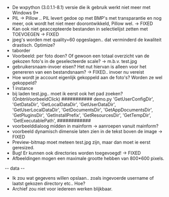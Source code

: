 - De wxpython (3.0.1.1-8.1) versie die ik gebruik werkt niet meer met Windows 9*
- PIL -> Pillow .. PIL levert gedoe op met BMP's met transparantie en nog meer, ook wordt het niet meer doorontwikkeld, Pillow wel. -> FIXED
- Kan ook niet geaccepteerde bestanden in selectielijst zetten met TOEVOEGEN -> FIXED
- jpeg's worden met quality=60 opgeslagen.. dat verminderd de kwaliteit drastisch. Optimize?
- taborder
- Voorbeeld: per foto doen? Of gewoon een totaal overzicht van de gekozen foto's in de geselecteerde scale? -> m.b.v. test.jpg
- gebruikersnaam-invoer eisen? Het nut hiervan is alleen voor het genereren van een bestandsnaam? -> FIXED.. invoer nu vereist
- Hoe wordt je account eigenlijk gekoppeld aan de foto's? Worden ze wel gekoppeld?
- 1 instance
- bij laden test.jpg.. moet ik eerst ook het pad zoeken? (OnbtnVoorbeeldClick)
########### demo.py
                  'GetUserConfigDir',
                  'GetDataDir',
                  'GetLocalDataDir',
                  'GetUserDataDir',
                  'GetUserLocalDataDir',
                  'GetDocumentsDir',
                  'GetAppDocumentsDir',
                  'GetPluginsDir',
                  'GetInstallPrefix',
                  'GetResourcesDir',
                  'GetTempDir',
                  'GetExecutablePath',
############
- voorbeelddialoog midden in mainform -> aanroepen vanuit mainform?
- voorbeeld dynamisch dimensie laten zien in de tekst boven de image -> FIXED
- Preview-bitmap moet meteen test.jpg zijn, maar dan moet ie eerst geresized.
- Bug! Er kunnen ook directories worden toegevoegd! -> FIXED
- Afbeeldingen mogen een maximale grootte hebben van 800*600 pixels.

-- data --
- Ik zou wat gegevens willen opslaan.. zoals ingevoerde username of laatst gekozen directory etc.. Hoe?
- Archief zou niet voor iedereen werken blijkbaar.
